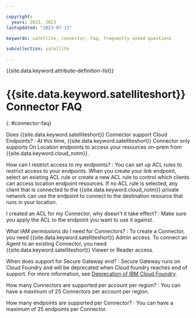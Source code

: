 ```yaml
---

copyright:
  years: 2023, 2023
lastupdated: "2023-07-11"

keywords: satellite, connector, faq, frequently asked questions

subcollection: satellite

---
```


{{site.data.keyword.attribute-definition-list}}


# {{site.data.keyword.satelliteshort}} Connector FAQ
{: #connector-faq}

Does {{site.data.keyword.satelliteshort}} Connector support Cloud Endpoints?
:   At this time, {{site.data.keyword.satelliteshort}} Connector only supports On Location endpoints to access your resources on-prem from {{site.data.keyword.cloud_notm}}.
  
How can I restrict access to my endpoints?
:   You can set up ACL rules to restrict access to your endpoints. When you create your link endpoint, select an existing ACL rule or create a new ACL rule to control which clients can access location endpoint resources. If no ACL rule is selected, any client that is connected to the {{site.data.keyword.cloud_notm}} private network can use the endpoint to connect to the destination resource that runs in your location.
  
I created an ACL for my Connector, why doesn't it take effect?
:   Make sure you apply the ACL to the endpoint you want to use it against. 
  
What IAM permissions do I need for Connectors?
:   To create a Connector, you need {{site.data.keyword.satelliteshort}} Admin access. To connect an Agent to an existing Connector, you need {{site.data.keyword.satelliteshort}} Viewer or Reader access.
  
When does support for Secure Gateway end?
:   Secure Gateway runs on Cloud Foundry and will be deprecated when Cloud foundry reaches end of support. For more information, see [Deprecation of IBM Cloud Foundry](/docs/cloud-foundry-public?topic=cloud-foundry-public-deprecation).

How many Connectors are supported per account per region?
:   You can have a maximum of 25 Connectors per account per region.

How many endpoints are supported per Connector?
:   You can have a maximum of 25 endpoints per Connector.

